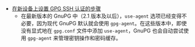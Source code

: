 - [在新设备上设置 GPG SSH 认证的步骤](https://zhuanlan.zhihu.com/p/428711167)
	- 在最新版本的 GnuPG 中（2.1 版本及以后），`use-agent` 选项已经变得不必要，因为现代 GnuPG 默认就会使用 `gpg-agent`。在这些版本中，即使没有显式地在 `gpg.conf` 文件中添加 `use-agent`，GnuPG 也会自动尝试使用 `gpg-agent` 来管理密钥操作和密码缓存。